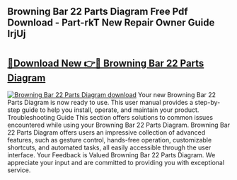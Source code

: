 ## Browning Bar 22 Parts Diagram Free Pdf Download - Part-rkT New Repair Owner Guide IrjUj

# <h2><a href="http://dfhlnu.blite.top/?on=Browning+Bar+22+Parts+Diagram">🔗Download New 👉🔴 Browning Bar 22 Parts Diagram</a></h2>

[![Browning Bar 22 Parts Diagram download](https://i.imgur.com/lujVjoI.png)](http://dfhlnu.blite.top/?on=Browning+Bar+22+Parts+Diagram)
Your new Browning Bar 22 Parts Diagram is now ready to use. This user manual provides a step-by-step guide to help you install, operate, and maintain your product. Troubleshooting Guide This section offers solutions to common issues encountered while using your Browning Bar 22 Parts Diagram. Browning Bar 22 Parts Diagram offers users an impressive collection of advanced features, such as gesture control, hands-free operation, customizable shortcuts, and automated tasks, all easily accessible through the user interface. Your Feedback is Valued Browning Bar 22 Parts Diagram. We appreciate your input and are committed to providing you with exceptional service.
